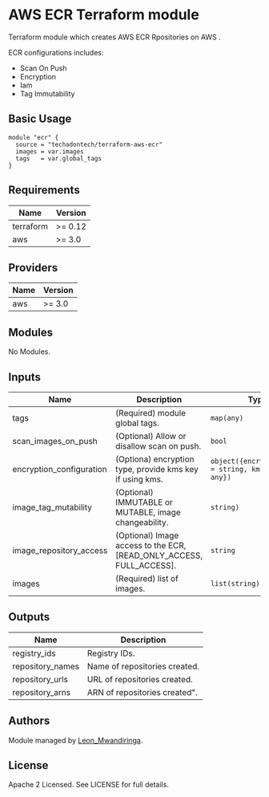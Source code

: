 # AWS ECR Terraform module

Terraform module which creates AWS ECR Rpositories on AWS .

ECR configurations includes:

- Scan On Push
- Encryption
- Iam
- Tag Immutability

## Basic Usage

```hcl
module "ecr" {
  source = "techadontech/terraform-aws-ecr"
  images = var.images
  tags   = var.global_tags
}
```

<!-- BEGINNING OF PRE-COMMIT-TERRAFORM DOCS HOOK -->
## Requirements

| Name | Version |
|------|---------|
| terraform | >= 0.12 |
| aws | >= 3.0 |

## Providers

| Name | Version |
|------|---------|
| aws | >= 3.0 |

## Modules

No Modules.

## Inputs

| Name | Description | Type | Default | Required |
|------|-------------|------|---------|:--------:|
| tags | (Required) module global tags. | `map(any)` | `null` | yes |
| scan_images_on_push | (Optional) Allow or disallow scan on push. | `bool` | `false` | no |
| encryption_configuration | (Optiona) encryption type, provide kms key if using kms. | `object({encryption_type = string, kms_key   = any})` | `{encryption_type = "AES256", kms_key = null}` | no |
| image_tag_mutability | (Optional) IMMUTABLE or MUTABLE, image changeability. | `string)` | `MUTABLE` | no |
| image_repository_access | (Optional) Image access to the ECR, [READ_ONLY_ACCESS, FULL_ACCESS]. | `string` | `FULL_ACCESS` | no |
| images | (Required) list of images. | `list(string)` | `[]` | yes |

## Outputs

| Name | Description |
|------|-------------|
| registry\_ids | Registry IDs. |
| repository\_names | Name of repositories created. |
| repository\_urls | URL of repositories created. |
| repository\_arns | ARN of repositories created". |
<!-- END OF PRE-COMMIT-TERRAFORM DOCS HOOK -->

## Authors

Module managed by [Leon_Mwandiringa](https://github.com/techadontech).

## License

Apache 2 Licensed. See LICENSE for full details.